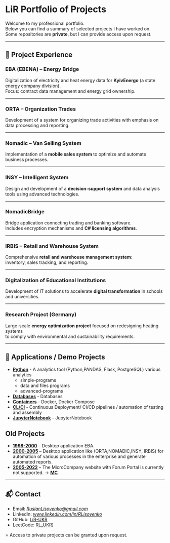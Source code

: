 # LiR Portfolio of Projects

Welcome to my professional portfolio.  
Below you can find a summary of selected projects I have worked on.  
Some repositories are **private**, but I can provide access upon request.

---

## 🔹 Project Experience

### EBA (EBENA) – Energy Bridge
Digitalization of electricity and heat energy data for **KyivEnergo** (a state energy company division).  
Focus: contract data management and energy grid ownership.

---

### ORTA – Organization Trades
Development of a system for organizing trade activities with emphasis on data processing and reporting.

---

### Nomadic – Van Selling System
Implementation of a **mobile sales system** to optimize and automate business processes.

---

### INSY – Intelligent System
Design and development of a **decision-support system** and data analysis tools using advanced technologies.

---

### NomadicBridge
Bridge application connecting trading and banking software.  
Includes encryption mechanisms and **C# licensing algorithms**.

---

### IRBIS – Retail and Warehouse System
Comprehensive **retail and warehouse management system**:  
inventory, sales tracking, and reporting.

---

### Digitalization of Educational Institutions
Development of IT solutions to accelerate **digital transformation** in schools and universities.

---

### Research Project (Germany)
Large-scale **energy optimization project** focused on redesigning heating systems  
to comply with environmental and sustainability requirements.

---

## 📱 Applications / Demo Projects

- **[Python](https://github.com/RLisovenko/Python.git)** - A analytics tool (Python,PANDAS, Flask, PostgreSQL) various analytics
   - simple-programs 
   - data and files programs 
   - advanced-programs
- **[Databases](https://github.com/RLisovenko/Databases.git)** - Databases
- **[Containers](https://github.com/RLisovenko/Containers.git)** - Docker, Docker Compose 
- **[CL/CI](https://github.com/RLisovenko/CL_CI.git)** - Continuous Deployment/ CI/CD pipelines / automation of testing and assembly
- **[JupyterNotebook](https://github.com/RLisovenko/JupyterNotebook.git)** - JupyterNotebook

## Old Projects
- **[1998-2000](https://github.com/RLisovenko/old_proects_1998_2000)** – Desktop application EBA.  
- **[2000-2005](https://github.com/RLisovenko/old_proects_2000_2005)** – Desktop application like (ORTA,NOMADIC,INSY, IRBIS) for automation of various processes in the enterprise and generate automated reports.  
- **[2005-2022](https://github.com/RLisovenko/MicroCompany.git)** – The MicroCompany website with Forum Portal is currently not supported. -> **[MC](https://www.microcompany.com.ua/MicroCompany.html)** 

---

## 📬 Contact
- Email: *RuslanLisovenko@gmail.com*  
- LinkedIn: *www.linkedin.com/in/RLisovenko*  
- GitHub: [LiR-UKR](https://github.com/RLisovenko)
- LeetCode: [RL_UKR](https://leetcode.com/u/RL_UKR/))

⭐ Access to private projects can be granted upon request.
